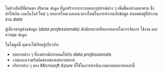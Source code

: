 
ในช่วงสิบปีที่ผ่านมา ปริมาณ _ข้อมูล_ ที่ถูกสร้างจากระบบและอุปกรณ์ต่าง ๆ เพิ่มขึ้นอย่างมหาศาล ซึ่งทำให้เกิด _เทคโนโลยี_ ใหม่ ๆ บทบาทใหม่ และแนวทางใหม่ในการทำงานกับข้อมูล ส่งผลต่อผู้ที่ทำงานด้าน _data_

ผู้เชี่ยวชาญด้านข้อมูล (_data professionals_) มักมีบทบาทที่หลากหลายในการจัดการ ใช้งาน และควบคุม _ข้อมูล_

ในโมดูลนี้ คุณจะได้เรียนรู้เกี่ยวกับ:

- บทบาทต่าง ๆ ที่องค์กรมักกำหนดให้กับ _data professionals_  
- งานและความรับผิดชอบของแต่ละบทบาท  
- บริการต่าง ๆ ของ _Microsoft Azure_ ที่ใช้ในการดำเนินงานตามบทบาทเหล่านี้
